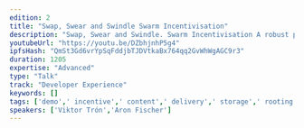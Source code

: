 ```yaml
---
edition: 2
title: "Swap, Swear and Swindle Swarm Incentivisation"
description: "Swap, Swear and Swindle. Swarm Incentivisation A robust peer-to-peer content storage and retrieval system requires a careful balance between the needs of the service providers and those of the consumers. The Swarm network is uniquely able to address these needs due to the new opportunities ethereum offers in the form of micro payments and smart-contract governed incentive schemes. In this talk we want to introduce the swarm incentive system. It is built around three pillars which we call Swap, Swear and Swindle. The Swap system accounts for bandwidth usage and compensates nodes for serving up content. The dynamics of this system suggest that popular content will automatically become more widely distributed and faster to access. Micropayments are handled by a custom chequebook smart contract and we are actively looking to integrate full payment channels as well. The Swear contracts deal with long term storage, allowing nodes to sell access to their storage capacity while allowing others to reliably store their content on swarm for extended periods of time. Finally, the Swindle contracts constitute a litigation engine to resolve disputes. The properties of Swindle make it a natural candidate to be a state-channel judge contract and we will present our research into off-chain state-channels for proofs-of-custody, recurring payments as well as litigation and conflict resolution. Swarm thus touches upon multiple strands of research currently happening in and around the ethereum ecosystem and unifies them in a coherent narrative that we hope to convey in this talk."
youtubeUrl: "https://youtu.be/DZbhjnhP5g4"
ipfsHash: "QmSt3Gd6vrYpSqFddjbTJDVtkaBx764qq2GvWhWgAGC9r3"
duration: 1205
expertise: "Advanced"
type: "Talk"
track: "Developer Experience"
keywords: []
tags: ['demo',' incentive',' content',' delivery',' storage',' rooting',' node',' payment',' channels',' swap',' escrow',' litigation',' insured','Developer Experience']
speakers: ['Viktor Trón','Aron Fischer']
---
```

